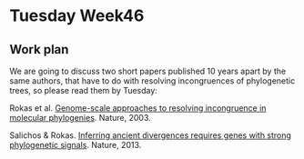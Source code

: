 # Tuesday Week46

## Work plan

We are going to discuss two short papers published 10 years apart by the same authors, that have to do with resolving incongruences of phylogenetic trees, so please read them by Tuesday:

Rokas et al. [Genome-scale approaches to resolving incongruence in molecular phylogenies](https://www.nature.com/articles/nature02053). Nature, 2003.

Salichos & Rokas. [Inferring ancient divergences requires genes with strong phylogenetic signals](https://www.nature.com/articles/nature12130). Nature, 2013.

